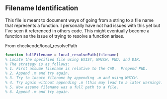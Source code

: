 ## Filename Identification ##

This file is meant to document ways of going from a string to a file name that represents a function. I personally have not had issues with this yet but I've seen it referenced in others code. This might eventually become a function as the issue of trying to resolve a function arises. 

From checkcode/local_resolvePath

```Matlab
function fullFilename = local_resolvePath(filename)
% Locate the specified file using EXIST, WHICH, PWD, and DIR.
% The strategy is as follows:
% 1. First assume filename is relative to the CWD.  Prepend PWD.
% 2. Append .m and try again.
% 3. Try to locate filename by appending .m and using WHICH.
% 4. Try again without appending .m (this may lead to a later warning).
% 5. Now assume filename was a full path to a file.
% 6. Append .m and try again.
```